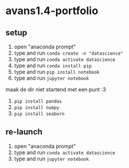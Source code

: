 # avans1.4-portfolio

## setup

1. open "anaconda prompt"
2. type and run `conda create -n "datascience"`
3. type and run `conda activate datascience`
4. type and run `conda install pip`
5. type and run `pip install notebook`
6. type and run `jupyter notebook`

maak de dir niet startend met een punt :3

1. `pip install pandas`
2. `pip install numpy`
3. `pip install seaborn`

## re-launch
1. open "anaconda prompt"
2. type and run `conda activate datascience`
3. type and run `jupyter notebook`